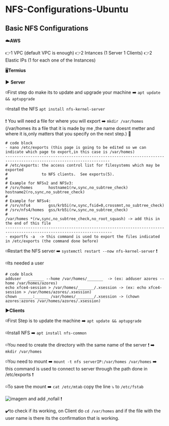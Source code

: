# NFS-Configurations-Ubuntu

## Basic NFS Configurations 
☁️**AWS**

👉1 VPC (default VPC is enough)
👉2 Intances (1 Server 1 Clients)
👉2 Elastic IPs (1 for each one of the Instances)

🖥️**Termius**

▶️ **Server**

◽First step do make its to update and upgrade your machine ➡️ `apt update && aptupgrade ` 

◽Install the NFS `apt install nfs-kernel-server`

❗ You will need a file for where you will export ➡️ `mkdir /var/homes` (/var/homes its a file that it is made by me ,the name doesnt metter and where it is,only matters that you specify on the next step.)
🔽
```
# code block
- nano /etc/exports (this page is going to be edited so we can indicate which page to export,in this case is /var/homes)
--------------------------------------------------------------------------------------------------------------------
# /etc/exports: the access control list for filesystems which may be exported                                                                  
#               to NFS clients.  See exports(5).                                                                                               
#                                                                                                                                              
# Example for NFSv2 and NFSv3:                                                                                                                 
# /srv/homes       hostname1(rw,sync,no_subtree_check) hostname2(ro,sync,no_subtree_check)                                                     
#                                                                                                    
# Example for NFSv4:
# /srv/nfs4        gss/krb5i(rw,sync,fsid=0,crossmnt,no_subtree_check)
# /srv/nfs4/homes  gss/krb5i(rw,sync,no_subtree_check)
#
/var/homes *(rw,sync,no_subtree_check,no_root_squash) -> add this in the end of this file
---------------------------------------------------------------------------------------------------------------------
- exportfs -a  -> this command is used to export the files indicated in /etc/exports (the command done before)

``` 
◽Restart the NFS server ➡️ `systemctl restart --now nfs-kernel-server` ❗

◽Its needed a user
```
# code block
adduser   _______ --home /var/homes/_______  -> (ex: adduser azores --home /var/homes/azores)
echo xfce4-session > /var/homes/_______/.xsession -> (ex: echo xfce4-session > /var/homes/azores/.xsession)
chown ______:______ /var/homes/________/.xsession -> (chown azores:azores /var/homes/azores/.xsession)
```

▶️**Clients**

◽First Step is to update the machine ➡️ `apt update && aptupgrade `

◽Install NFS ➡️ `apt install nfs-common`

◽You need to create the directory with the same name of the server ❗ ➡️ `mkdir /var/homes`

◽You need to mount ➡️ `mount -t nfs serverIP:/var/homes /var/homes` ➡️ this command is used to connect to server through the path done in /etc/exports ❗

◽To save the mount ➡️ `cat /etc/mtab` copy the line ⤵️ to `/etc/fstab` 

![imagem](https://user-images.githubusercontent.com/96176081/152041454-ef946f71-3df3-43a0-98d7-c3f2b7d2e95e.png) and add ,nofail ❗

✔️to check if its working, on Client do `cd /var/homes` and if the file with the user name is there its the confirmation that is working.




